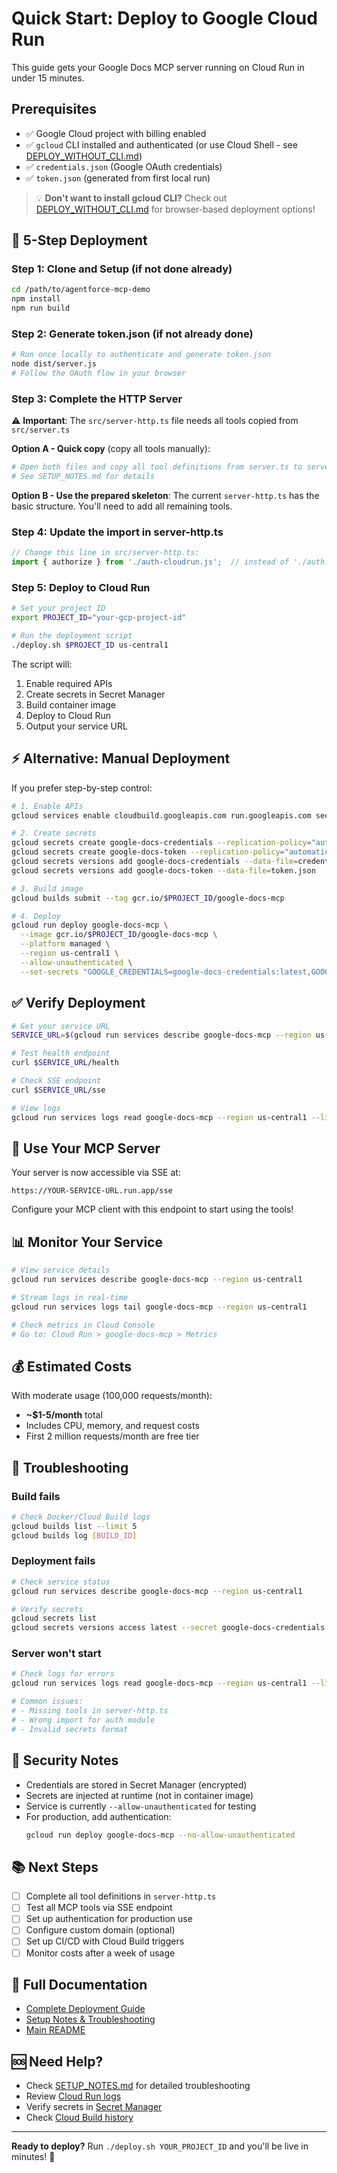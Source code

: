 # Quick Start: Deploy to Google Cloud Run

This guide gets your Google Docs MCP server running on Cloud Run in under 15 minutes.

## Prerequisites

- ✅ Google Cloud project with billing enabled
- ✅ `gcloud` CLI installed and authenticated (or use Cloud Shell - see [DEPLOY_WITHOUT_CLI.md](DEPLOY_WITHOUT_CLI.md))
- ✅ `credentials.json` (Google OAuth credentials)
- ✅ `token.json` (generated from first local run)

> 💡 **Don't want to install gcloud CLI?** Check out [DEPLOY_WITHOUT_CLI.md](DEPLOY_WITHOUT_CLI.md) for browser-based deployment options!

## 🚀 5-Step Deployment

### Step 1: Clone and Setup (if not done already)

```bash
cd /path/to/agentforce-mcp-demo
npm install
npm run build
```

### Step 2: Generate token.json (if not already done)

```bash
# Run once locally to authenticate and generate token.json
node dist/server.js
# Follow the OAuth flow in your browser
```

### Step 3: Complete the HTTP Server

⚠️ **Important**: The `src/server-http.ts` file needs all tools copied from `src/server.ts`

**Option A - Quick copy** (copy all tools manually):
```bash
# Open both files and copy all tool definitions from server.ts to server-http.ts
# See SETUP_NOTES.md for details
```

**Option B - Use the prepared skeleton**:
The current `server-http.ts` has the basic structure. You'll need to add all remaining tools.

### Step 4: Update the import in server-http.ts

```typescript
// Change this line in src/server-http.ts:
import { authorize } from './auth-cloudrun.js';  // instead of './auth.js'
```

### Step 5: Deploy to Cloud Run

```bash
# Set your project ID
export PROJECT_ID="your-gcp-project-id"

# Run the deployment script
./deploy.sh $PROJECT_ID us-central1
```

The script will:
1. Enable required APIs
2. Create secrets in Secret Manager
3. Build container image
4. Deploy to Cloud Run
5. Output your service URL

## ⚡ Alternative: Manual Deployment

If you prefer step-by-step control:

```bash
# 1. Enable APIs
gcloud services enable cloudbuild.googleapis.com run.googleapis.com secretmanager.googleapis.com

# 2. Create secrets
gcloud secrets create google-docs-credentials --replication-policy="automatic"
gcloud secrets create google-docs-token --replication-policy="automatic"
gcloud secrets versions add google-docs-credentials --data-file=credentials.json
gcloud secrets versions add google-docs-token --data-file=token.json

# 3. Build image
gcloud builds submit --tag gcr.io/$PROJECT_ID/google-docs-mcp

# 4. Deploy
gcloud run deploy google-docs-mcp \
  --image gcr.io/$PROJECT_ID/google-docs-mcp \
  --platform managed \
  --region us-central1 \
  --allow-unauthenticated \
  --set-secrets "GOOGLE_CREDENTIALS=google-docs-credentials:latest,GOOGLE_TOKEN=google-docs-token:latest"
```

## ✅ Verify Deployment

```bash
# Get your service URL
SERVICE_URL=$(gcloud run services describe google-docs-mcp --region us-central1 --format 'value(status.url)')

# Test health endpoint
curl $SERVICE_URL/health

# Check SSE endpoint
curl $SERVICE_URL/sse

# View logs
gcloud run services logs read google-docs-mcp --region us-central1 --limit 20
```

## 🎯 Use Your MCP Server

Your server is now accessible via SSE at:
```
https://YOUR-SERVICE-URL.run.app/sse
```

Configure your MCP client with this endpoint to start using the tools!

## 📊 Monitor Your Service

```bash
# View service details
gcloud run services describe google-docs-mcp --region us-central1

# Stream logs in real-time
gcloud run services logs tail google-docs-mcp --region us-central1

# Check metrics in Cloud Console
# Go to: Cloud Run > google-docs-mcp > Metrics
```

## 💰 Estimated Costs

With moderate usage (100,000 requests/month):
- **~$1-5/month** total
- Includes CPU, memory, and request costs
- First 2 million requests/month are free tier

## 🔧 Troubleshooting

### Build fails
```bash
# Check Docker/Cloud Build logs
gcloud builds list --limit 5
gcloud builds log [BUILD_ID]
```

### Deployment fails
```bash
# Check service status
gcloud run services describe google-docs-mcp --region us-central1

# Verify secrets
gcloud secrets list
gcloud secrets versions access latest --secret google-docs-credentials | head -c 50
```

### Server won't start
```bash
# Check logs for errors
gcloud run services logs read google-docs-mcp --region us-central1 --limit 50

# Common issues:
# - Missing tools in server-http.ts
# - Wrong import for auth module
# - Invalid secrets format
```

## 🔐 Security Notes

- Credentials are stored in Secret Manager (encrypted)
- Secrets are injected at runtime (not in container image)
- Service is currently `--allow-unauthenticated` for testing
- For production, add authentication:
  ```bash
  gcloud run deploy google-docs-mcp --no-allow-unauthenticated
  ```

## 📚 Next Steps

- [ ] Complete all tool definitions in `server-http.ts`
- [ ] Test all MCP tools via SSE endpoint
- [ ] Set up authentication for production use
- [ ] Configure custom domain (optional)
- [ ] Set up CI/CD with Cloud Build triggers
- [ ] Monitor costs after a week of usage

## 📖 Full Documentation

- [Complete Deployment Guide](CLOUD_RUN_DEPLOYMENT.md)
- [Setup Notes & Troubleshooting](SETUP_NOTES.md)
- [Main README](README.md)

## 🆘 Need Help?

- Check [SETUP_NOTES.md](SETUP_NOTES.md) for detailed troubleshooting
- Review [Cloud Run logs](https://console.cloud.google.com/run)
- Verify secrets in [Secret Manager](https://console.cloud.google.com/security/secret-manager)
- Check [Cloud Build history](https://console.cloud.google.com/cloud-build/builds)

---

**Ready to deploy?** Run `./deploy.sh YOUR_PROJECT_ID` and you'll be live in minutes! 🚀

